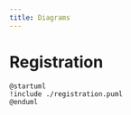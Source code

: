 ```yaml
---
title: Diagrams
---
```


# Registration

```plantuml
@startuml
!include ./registration.puml
@enduml
```


